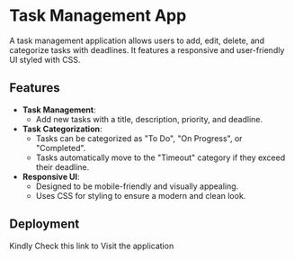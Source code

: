 # Task Management App

A task management application allows users to add, edit, delete, and categorize tasks with deadlines. It features a responsive and user-friendly UI styled with CSS.

## Features

- **Task Management**: 
  - Add new tasks with a title, description, priority, and deadline.
- **Task Categorization**:
  - Tasks can be categorized as "To Do", "On Progress", or "Completed".
  - Tasks automatically move to the "Timeout" category if they exceed their deadline.
- **Responsive UI**:
  - Designed to be mobile-friendly and visually appealing.
  - Uses CSS for styling to ensure a modern and clean look.

## Deployment

Kindly Check this link to Visit the application 